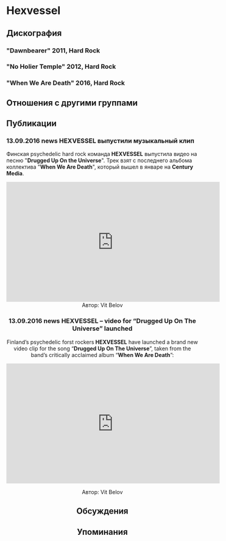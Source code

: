 # Hexvessel



## Дискография

### "Dawnbearer" 2011, Hard Rock



### "No Holier Temple" 2012, Hard Rock



### "When We Are Death" 2016, Hard Rock




## Отношения с другими группами


## Публикации

### 13.09.2016 news HEXVESSEL выпустили музыкальный клип

<p>Финская psychedelic hard rock команда<strong> HEXVESSEL</strong> выпустила видео на песню "<strong>Drugged Up On the Universe</strong>". Трек взят с последнего альбома коллектива "<strong>When We Are Death</strong>", который вышел в январе на <strong>Century Media</strong>.</p><p><center><iframe width="560" height="315" src="https://www.youtube.com/embed/eZrBXFYw8BI" frameborder="0" allowfullscreen></iframe>
Автор: Vit Belov

### 13.09.2016 news HEXVESSEL – video for “Drugged Up On The Universe” launched

<p>Finland’s psychedelic forst rockers<strong> HEXVESSEL</strong> have launched a brand new video clip for the song “<strong>Drugged Up On The Universe</strong>”, taken from the band’s critically acclaimed album “<strong>When We Are Death</strong>”:</p><p><center><iframe width="560" height="315" src="https://www.youtube.com/embed/eZrBXFYw8BI" frameborder="0" allowfullscreen></iframe></p>
Автор: Vit Belov


## Обсуждения


## Упоминания

